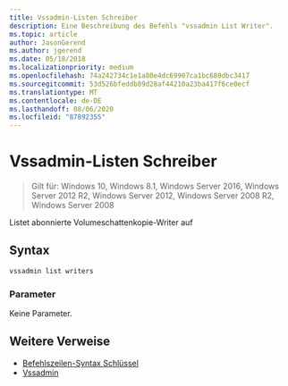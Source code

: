 ```yaml
---
title: Vssadmin-Listen Schreiber
description: Eine Beschreibung des Befehls "vssadmin List Writer".
ms.topic: article
author: JasonGerend
ms.author: jgerend
ms.date: 05/18/2018
ms.localizationpriority: medium
ms.openlocfilehash: 74a242734c1e1a80e4dc69907ca1bc680dbc3417
ms.sourcegitcommit: 53d526bfeddb89d28af44210a23ba417f6ce0ecf
ms.translationtype: MT
ms.contentlocale: de-DE
ms.lasthandoff: 08/06/2020
ms.locfileid: "87892355"
---
```

# <a name="vssadmin-list-writers"></a>Vssadmin-Listen Schreiber

> Gilt für: Windows 10, Windows 8.1, Windows Server 2016, Windows Server 2012 R2, Windows Server 2012, Windows Server 2008 R2, Windows Server 2008

Listet abonnierte Volumeschattenkopie-Writer auf

## <a name="syntax"></a>Syntax

```PowerShell
vssadmin list writers
```

### <a name="parameters"></a>Parameter

Keine Parameter.

## <a name="additional-references"></a>Weitere Verweise

* [Befehlszeilen-Syntax Schlüssel](/previous-versions/windows/it-pro/windows-server-2012-r2-and-2012/cc771080(v%3dws.11))
* [Vssadmin](vssadmin.md)
